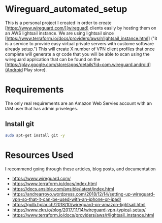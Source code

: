 # Wireguard_automated_setup

This is a personal project I created in order to create
[https://www.wireguard.com/](wireguad) clients easily by hosting them on an AWS lightsail instance. We are using lightsail since [https://www.terraform.io/docs/providers/aws/r/lightsail_instance.html] ("it is a service to provide easy virtual private servers with custome software already setup.")
This will create X number of VPN client profiles that once complete will generate a qr code that you will be able to scan using the wireguard application that can be found on the [https://play.google.com/store/apps/details?id=com.wireguard.android](Android Play store).


# Requirements

The only real requirements are an Amazon Web Servies account with an IAM user that has admin priveleges.

## Install git
```bash
sudo apt-get install git -y
```

# Resources Used

I recommend going through these articles, blog posts, and documentation

- https://www.wireguard.com/
- https://www.terraform.io/docs/index.html
- https://docs.ansible.com/ansible/latest/index.html
- https://andrearroyo.wordpress.com/2018/12/14/setting-up-wireguard-vpn-so-that-it-can-be-used-with-an-iphone-or-ipad/
- https://golb.hplar.ch/2018/10/wireguard-on-amazon-lightsail.html
- https://www.ckn.io/blog/2017/11/14/wireguard-vpn-typical-setup/
- https://www.terraform.io/docs/providers/aws/r/lightsail_instance.html
